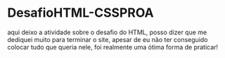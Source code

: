 # DesafioHTML-CSSPROA

aqui deixo a atividade sobre o desafio do HTML, posso dizer que me dediquei muito para terminar o site, apesar de eu não ter conseguido colocar tudo que queria nele, foi realmente uma ótima forma de praticar!
